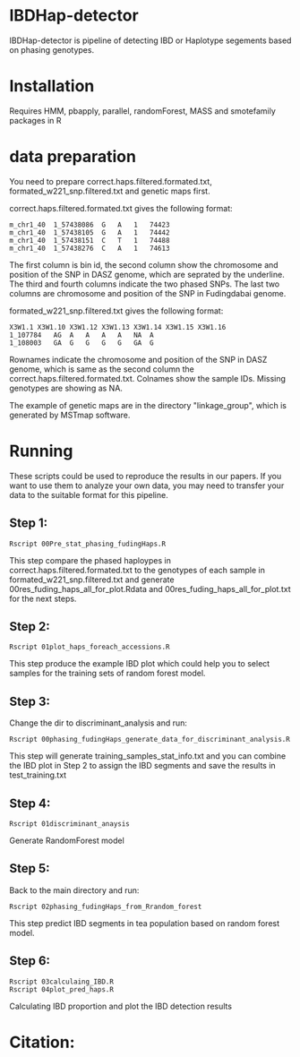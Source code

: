 # IBDHap-detector
 
IBDHap-detector is pipeline of detecting IBD or Haplotype segements based on phasing genotypes.

# Installation
Requires HMM, pbapply, parallel, randomForest, MASS and smotefamily packages in R

# data preparation
 You need to prepare correct.haps.filtered.formated.txt, formated_w221_snp.filtered.txt and genetic maps first.
 
 correct.haps.filtered.formated.txt gives the following format:
 ```
 m_chr1_40	1_57438086	G	A	1	74423
 m_chr1_40	1_57438105	G	A	1	74442
 m_chr1_40	1_57438151	C	T	1	74488
 m_chr1_40	1_57438276	C	A	1	74613
 ```
 The first column is bin id, the second column show the chromosome and position of the SNP in DASZ genome, which are seprated by the underline. The third and fourth columns indicate the two phased SNPs. The last two columns are chromosome and position of the SNP in Fudingdabai genome.
 
 formated_w221_snp.filtered.txt gives the following format:
 ```
 X3W1.1	X3W1.10	X3W1.12	X3W1.13	X3W1.14	X3W1.15	X3W1.16
 1_107784	AG	A	A	A	A	NA	A
 1_108003	GA	G	G	G	G	GA	G
 ```
 Rownames indicate the chromosome and position of the SNP in DASZ genome, which is same as the second column the  correct.haps.filtered.formated.txt. Colnames show the sample IDs. Missing genotypes are showing as NA.
 
 The example of genetic maps are in the directory "linkage_group", which is generated by MSTmap software.
 
# Running
These scripts could be used to reproduce the results in our papers. If you want to use them to analyze your own data, you may need to transfer your data to the suitable format for this pipeline. 

## Step 1:
```
Rscript 00Pre_stat_phasing_fudingHaps.R
```
This step compare the phased haploypes in correct.haps.filtered.formated.txt to the genotypes of each sample in formated_w221_snp.filtered.txt and generate 00res_fuding_haps_all_for_plot.Rdata and 00res_fuding_haps_all_for_plot.txt for the next steps.

## Step 2:
```
Rscript 01plot_haps_foreach_accessions.R
```
This step produce the example IBD plot which could help you to select samples for the training sets of random forest model.

## Step 3: 
Change the dir to discriminant_analysis and run:
```
Rscript 00phasing_fudingHaps_generate_data_for_discriminant_analysis.R
```
This step will generate training_samples_stat_info.txt and you can combine the IBD plot in Step 2 to assign the IBD segments and save the results in test_training.txt

## Step 4:
```
Rscript 01discriminant_anaysis
```
Generate RandomForest model

## Step 5:
Back to the main directory and run:
```
Rscript 02phasing_fudingHaps_from_Rrandom_forest
```
This step predict IBD segments in tea population based on random forest model.

## Step 6:
```
Rscript 03calculaing_IBD.R
Rscript 04plot_pred_haps.R
```
Calculating IBD proportion and plot the IBD detection results

# Citation:
